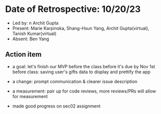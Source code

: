 # Date of Retrospective: 10/20/23

* Led by: n Archit Gupta
* Present: Marie Karpinska, Shang-Hsun Yang, Archit Gupta(virtual), Tanish Kumar(virtual)
* Absent: Ben Yang

## Action item

* a goal: let's finish our MVP before the class before it's due by Nov 1st before class: saving user's gifts data to display and prettify the app
* a change: prompt communication & clearer issue description
* a measurement: pair up for code reviews, more reviews/PRs will allow for measurement

* made good progress on sec02 assignment
